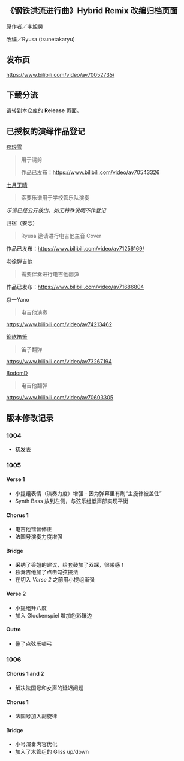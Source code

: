 ## 《钢铁洪流进行曲》Hybrid Remix 改编归档页面

原作者／李旭昊

改编／Ryusa (tsunetakaryu)



## 发布页

https://www.bilibili.com/video/av70052735/



## 下载分流

请转到本仓库的 **Release** 页面。



## 已授权的演绎作品登记

[苍琅雪](https://space.bilibili.com/82473084?from=search&seid=112096426097512209)

> 用于混剪
>
> 作品已发布：https://www.bilibili.com/video/av70543326



[七月无晴](https://space.bilibili.com/34888794?from=search&seid=3623303403798044737)

> 索要乐谱用于学校管乐队演奏

*乐谱已经公开放出，如无特殊说明不作登记*



归宿（安念）

> Ryusa 邀请进行电吉他主音 Cover

作品已发布：https://www.bilibili.com/video/av71256169/



老徐弹吉他

> 需要伴奏进行电吉他翻弹

作品已发布：https://www.bilibili.com/video/av71686804



焱一Yano

> 电吉他演奏

https://www.bilibili.com/video/av74213462



[筠屹笛箫](https://space.bilibili.com/321927456)

> 笛子翻弹

https://www.bilibili.com/video/av73267194



[BodomD](https://space.bilibili.com/360682960)

> 电吉他翻弹

https://www.bilibili.com/video/av70603305



## 版本修改记录

### 1004

- 初发表

### 1005

#### Verse 1

- 小提组表情（演奏力度）增强 - 因为弹幕里有刷“主旋律被盖住”
- Synth Bass 放到左侧，与弦乐组低声部实现平衡

#### Chorus 1

- 电吉他错音修正
- 法国号演奏力度增强

#### Bridge

- 采纳了香姐的建议，给套鼓加了双踩，很带感！
- 独奏吉他加了点击勾弦技法
- 在切入 *Verse 2* 之前用小提组渐强

#### Verse 2

- 小提组升八度
- 加入 Glockenspiel 增加色彩镶边

#### Outro

- 叠了点弦乐顿弓

### 1006

#### Chorus 1 and 2

- 解决法国号和女声的延迟问题

#### Chorus 1

- 法国号加入副旋律

#### Bridge

- 小号演奏内容优化
- 加入了木管组的 Gliss up/down